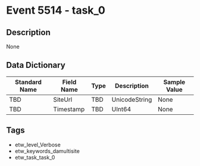 # Event 5514 - task_0

## Description
None

## Data Dictionary
|Standard Name|Field Name|Type|Description|Sample Value|
|---|---|---|---|---|
|TBD|SiteUrl|TBD|UnicodeString|None|None|
|TBD|Timestamp|TBD|UInt64|None|None|

## Tags
* etw_level_Verbose
* etw_keywords_damultisite
* etw_task_task_0